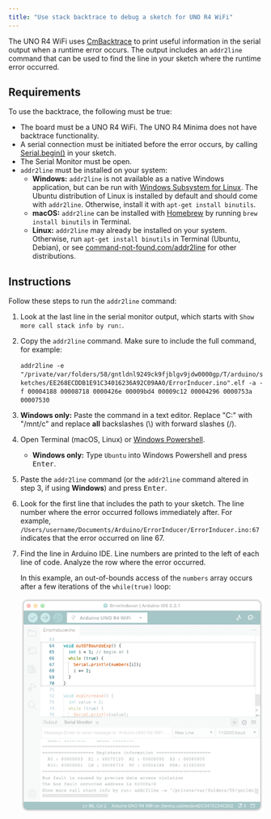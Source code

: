 ```yaml
---
title: "Use stack backtrace to debug a sketch for UNO R4 WiFi"
---
```


The UNO R4 WiFi uses [CmBacktrace](https://github.com/armink/CmBacktrace) to print useful information in the serial output when a runtime error occurs. The output includes an `addr2line` command that can be used to find the line in your sketch where the runtime error occurred.

## Requirements

To use the backtrace, the following must be true:

* The board must be a UNO R4 WiFi. The UNO R4 Minima does not have backtrace functionality.
* A serial connection must be initiated before the error occurs, by calling [Serial.begin()](https://www.arduino.cc/reference/en/language/functions/communication/serial/begin/) in your sketch.
* The Serial Monitor must be open.
* `addr2line` must be installed on your system:
  * **Windows:** `addr2line` is not available as a native Windows application, but can be run with [Windows Subsystem for Linux](https://learn.microsoft.com/en-us/windows/wsl/install). The Ubuntu distribution of Linux is installed by default and should come with `addr2line`. Otherwise, install it with `apt-get install binutils`.
  * **macOS:** `addr2line` can be installed with [Homebrew](https://brew.sh/) by running `brew install binutils` in Terminal.
  * **Linux:** `addr2line` may already be installed on your system. Otherwise, run `apt-get install binutils` in Terminal (Ubuntu, Debian), or see [command-not-found.com/addr2line](https://command-not-found.com/addr2line) for other distributions.

## Instructions

Follow these steps to run the `addr2line` command:

1. Look at the last line in the serial monitor output, which starts with `Show more call stack info by run:`.
2. Copy the `addr2line` command. Make sure to include the full command, for example:

   `addr2line -e "/private/var/folders/58/gntldnl9249ck9fjblgv9jdw0000gp/T/arduino/sketches/EE268ECDDB1E91C34016236A92C09AA0/ErrorInducer.ino".elf -a -f 00004188 00008718 0000426e 00009bd4 00009c12 00004296 0000753a 00007530`

3. **Windows only:** Paste the command in a text editor. Replace "C:" with "/mnt/c" and replace **all** backslashes (\\) with forward slashes (/).
4. Open Terminal (macOS, Linux) or [Windows Powershell](https://learn.microsoft.com/en-us/powershell/scripting/windows-powershell/starting-windows-powershell?view=powershell-7.3).
   * **Windows only:** Type `Ubuntu` into Windows Powershell and press <kbd>Enter</kbd>.
5. Paste the `addr2line` command (or the `addr2line` command altered in step 3, if using **Windows**) and press <kbd>Enter</kbd>.
6. Look for the first line that includes the path to your sketch. The line number where the error occurred follows immediately after. For example, `/Users/username/Documents/Arduino/ErrorInducer/ErrorInducer.ino:67` indicates that the error occurred on line 67.
7. Find the line in Arduino IDE. Line numbers are printed to the left of each line of code. Analyze the row where the error occurred.

   In this example, an out-of-bounds access of the `numbers` array occurs after a few iterations of the `while(true)` loop:

   ![Analyzing the code.](img/addr2line-example.png)
